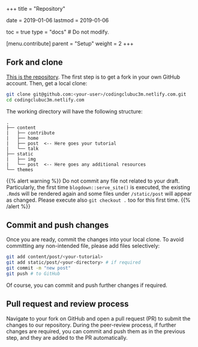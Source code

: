 +++
title = "Repository"

date = 2019-01-06
lastmod = 2019-01-06

toc = true
type = "docs"  # Do not modify.

[menu.contribute]
  parent = "Setup"
  weight = 2
+++

## Fork and clone

[This is the repository](https://github.com/CodingClubUC3M/codingclubuc3m.netlify.com).
The first step is to get a fork in your own GitHub account. Then, get a local clone:

```bash
git clone git@github.com:<your-user>/codingclubuc3m.netlify.com.git
cd codingclubuc3m.netlify.com
```

The working directory will have the following structure:

```
.
├── content
|   ├── contribute
|   ├── home
|   ├── post  <-- Here goes your tutorial
|   └── talk
├── static
|   ├── img
|   └── post  <-- Here goes any additional resources
└── themes
```

{{% alert warning %}}
Do not commit any file not related to your draft. Particularly, the first time
`blogdown::serve_site()` is executed, the existing `.Rmd`s will be rendered again
and some files under `/static/post` will appear as changed. Please execute also
`git checkout .` too for this first time.
{{% /alert %}}

## Commit and push changes

Once you are ready, commit the changes into your local clone. To avoid committing
any non-intended file, please add files selectively:

```bash
git add content/post/<your-tutorial>
git add static/post/<your-directory> # if required
git commit -m "new post"
git push # to GitHub
```

Of course, you can commit and push further changes if required.

## Pull request and review process

Navigate to your fork on GitHub and open a pull request (PR) to submit the
changes to our repository. During the peer-review process, if further changes
are required, you can commit and push them as in the previous step, and they
are added to the PR automatically.

